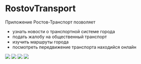 # RostovTransport

Приложение Ростов-Транспорт позволяет
- узнать новости о транспортной системе города
- подать жалобу на общественный транспорт
- изучить маршруты города
- посмотреть передвижение транспорта находийся онлайн

![](https://howtoandroid.ru/github/01.png)
![](https://howtoandroid.ru/github/02.png)
![](https://howtoandroid.ru/github/03.png)
![](https://howtoandroid.ru/github/04.png)
